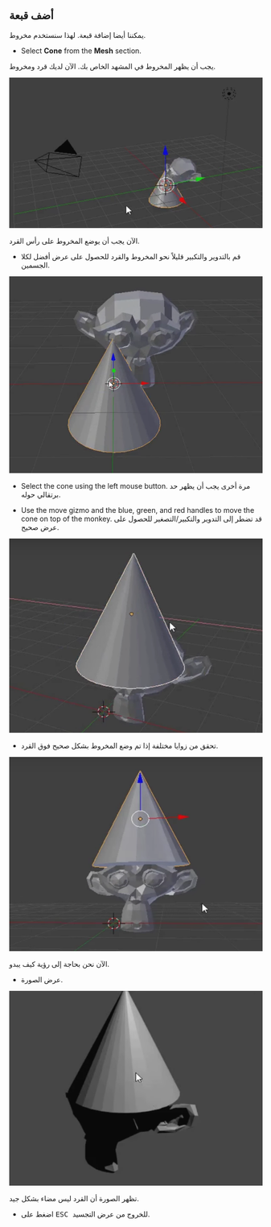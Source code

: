 ## أضف قبعة

يمكننا أيضا إضافة قبعة. لهذا سنستخدم مخروط.

+ Select **Cone** from the **Mesh** section.

يجب أن يظهر المخروط في المشهد الخاص بك. الآن لديك قرد ومخروط.

![قرد ومخروط](images/monkey-and-cone.png)

الآن يجب أن يوضع المخروط على رأس القرد.

+ قم بالتدوير والتكبير قليلاً نحو المخروط والقرد للحصول على عرض أفضل لكلا الجسمين.

![تكبير على القرد](images/zoom-monkey.png)

+ Select the cone using the left mouse button. مرة أخرى يجب أن يظهر حد برتقالي حوله.

+ Use the move gizmo and the blue, green, and red handles to move the cone on top of the monkey. قد تضطر إلى التدوير والتكبير/التصغير للحصول على عرض صحيح.

![مخروط على القرد](images/cone-monkey.png)

+ تحقق من زوايا مختلفة إذا تم وضع المخروط بشكل صحيح فوق القرد.

![تحقق من المخروط](images/check-cone.png)

الآن نحن بحاجة إلى رؤية كيف يبدو.

+ عرض الصورة.

![عرض قرد المخروط](images/render-cone-monkey.png)

تظهر الصورة أن القرد ليس مضاء بشكل جيد.

+ اضغط على <kbd> ESC </kbd> للخروج من عرض التجسيد.